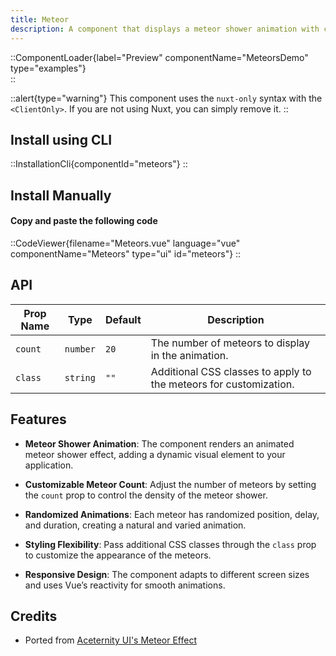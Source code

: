 ```yaml
---
title: Meteor
description: A component that displays a meteor shower animation with customizable meteor count and styling.
---
```


::ComponentLoader{label="Preview" componentName="MeteorsDemo" type="examples"}  
::

::alert{type="warning"}
This component uses the `nuxt-only` syntax with the `<ClientOnly>`. If you are not using Nuxt, you can simply remove it.
::

## Install using CLI

::InstallationCli{componentId="meteors"}
::

## Install Manually

#### Copy and paste the following code

::CodeViewer{filename="Meteors.vue" language="vue" componentName="Meteors" type="ui" id="meteors"}
::

## API

| Prop Name | Type     | Default | Description                                                       |
| --------- | -------- | ------- | ----------------------------------------------------------------- |
| `count`   | `number` | `20`    | The number of meteors to display in the animation.                |
| `class`   | `string` | `""`    | Additional CSS classes to apply to the meteors for customization. |

## Features

- **Meteor Shower Animation**: The component renders an animated meteor shower effect, adding a dynamic visual element to your application.

- **Customizable Meteor Count**: Adjust the number of meteors by setting the `count` prop to control the density of the meteor shower.

- **Randomized Animations**: Each meteor has randomized position, delay, and duration, creating a natural and varied animation.

- **Styling Flexibility**: Pass additional CSS classes through the `class` prop to customize the appearance of the meteors.

- **Responsive Design**: The component adapts to different screen sizes and uses Vue’s reactivity for smooth animations.

## Credits

- Ported from [Aceternity UI's Meteor Effect](https://ui.aceternity.com/components/meteors)
